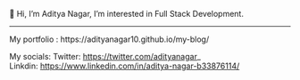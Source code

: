 👋 Hi, I’m Aditya Nagar, I’m interested in Full Stack Development. 
<hr>
My portfolio : https://adityanagar10.github.io/my-blog/ <br>

My socials: Twitter: https://twitter.com/adityanagar_ <br>
            Linkdin: https://www.linkedin.com/in/aditya-nagar-b33876114/ <br>
